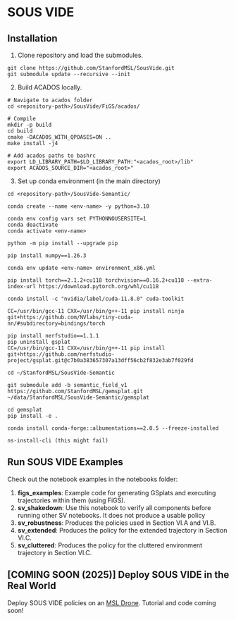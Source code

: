 # SOUS VIDE

## Installation
1) Clone repository and load the submodules.
```
git clone https://github.com/StanfordMSL/SousVide.git
git submodule update --recursive --init
```
2) Build ACADOS locally.
```
# Navigate to acados folder
cd <repository-path>/SousVide/FiGS/acados/

# Compile
mkdir -p build
cd build
cmake -DACADOS_WITH_QPOASES=ON ..
make install -j4

# Add acados paths to bashrc
export LD_LIBRARY_PATH=$LD_LIBRARY_PATH:"<acados_root>/lib"
export ACADOS_SOURCE_DIR="<acados_root>"
```
3) Set up conda environment (in the main directory)
 ```
cd <repository-path>/SousVide-Semantic/

conda create --name <env-name> -y python=3.10

conda env config vars set PYTHONNOUSERSITE=1
conda deactivate
conda activate <env-name>

python -m pip install --upgrade pip

pip install numpy==1.26.3

conda env update <env-name> environment_x86.yml

pip install torch==2.1.2+cu118 torchvision==0.16.2+cu118 --extra-index-url https://download.pytorch.org/whl/cu118

conda install -c "nvidia/label/cuda-11.8.0" cuda-toolkit

CC=/usr/bin/gcc-11 CXX=/usr/bin/g++-11 pip install ninja git+https://github.com/NVlabs/tiny-cuda-nn/#subdirectory=bindings/torch

pip install nerfstudio==1.1.1
pip uninstall gsplat
CC=/usr/bin/gcc-11 CXX=/usr/bin/g++-11 pip install git+https://github.com/nerfstudio-project/gsplat.git@c7b0a383657307a13dff56cb2f832e3ab7f029fd

cd ~/StanfordMSL/SousVide-Semantic

git submodule add -b semantic_field_v1 https://github.com/StanfordMSL/gemsplat.git ~/data/StanfordMSL/SousVide-Semantic/gemsplat

cd gemsplat
pip install -e .

conda install conda-forge::albumentations==2.0.5 --freeze-installed

ns-install-cli (this might fail)
```
## Run SOUS VIDE Examples
Check out the notebook examples in the notebooks folder:
  1. <b>figs_examples</b>: Example code for generating GSplats and executing trajectories within them (using FiGS).
  2. <b>sv_shakedown</b>: Use this notebook to verify all components before running other SV notebooks. It does not produce a usable policy
  3. <b>sv_robustness</b>: Produces the policies used in Section VI.A and VI.B.
  4. <b>sv_extended</b>: Produces the policy for the extended trajectory in Section VI.C.
  5. <b>sv_cluttered</b>: Produces the policy for the cluttered environment trajectory in Section VI.C.

## [COMING SOON (2025)] Deploy SOUS VIDE in the Real World
Deploy SOUS VIDE policies on an [MSL Drone](https://github.com/StanfordMSL/TrajBridge/wiki/3.-Drone-Hardware). Tutorial and code coming soon!
